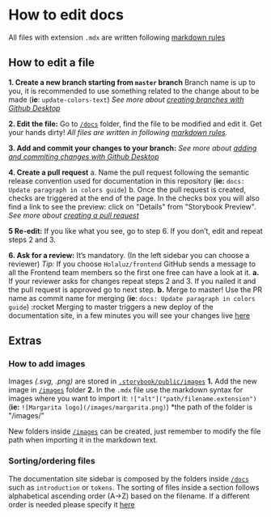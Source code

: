 # How to edit docs

All files with extension `.mdx` are written following [markdown rules](https://guides.github.com/features/mastering-markdown/) 

## How to edit a file

**1. Create a new branch starting from `master` branch**
Branch name is up to you, it is recommended to use something related to the change about to be made
(**ie**: `update-colors-text`) 
_See more about [creating branches with Github Desktop](https://docs.github.com/en/desktop/contributing-and-collaborating-using-github-desktop/managing-branches#creating-a-branch)_

**2. Edit the file:**
Go to [`/docs`](https://github.com/holaluz/margarita/tree/master/docs) folder, find the file to be modified and edit it. Get your hands dirty! 
_All files are written in following [markdown rules](https://guides.github.com/features/mastering-markdown/)._

**3. Add and commit your changes to your branch:**
_See more about [adding and commiting changes with Github Desktop](https://docs.github.com/en/desktop/contributing-and-collaborating-using-github-desktop/committing-and-reviewing-changes-to-your-project#2-selecting-changes-to-include-in-a-commit)_

**4. Create a pull request**
    a. Name the pull request following the semantic release convention used for documentation in this repository
    (**ie:** `docs: Update paragraph in colors guide`)
    b. Once the pull request is created, checks are triggered at the end of the page. In the checks box you will also find a link to see the preview: click on "Details" from "Storybook Preview".
    _See more about [creating a pull request](https://docs.github.com/en/desktop/contributing-and-collaborating-using-github-desktop/creating-an-issue-or-pull-request#creating-a-pull-request)_

**5 Re-edit:**
If you like what you see, go to step 6. If you don’t, edit and repeat steps 2 and 3.

**6. Ask for a review:**
It’s mandatory. (In the left sidebar you can choose a reviewer) 
*Tip:* If you choose `Holaluz/frontend` GitHub sends a message to all the Frontend team members so the first one free can have a look at it.
    **a.** If your reviewer asks for changes repeat steps 2 and 3. If you nailed it and the pull request is approved go to next step.
    **b.** Merge to master! 
    Use the PR name as commit name for merging (**ie**: `docs: Update paragraph in colors guide`) :rocket
    Merging to master triggers a new deploy of the documentation site, in a few minutes you will see your changes live [here](https://holaluz.github.io/margarita/)

## Extras
### How to add images
Images _(.svg, .png)_ are stored in [`.storybook/public/images`](https://github.com/holaluz/margarita/tree/master/.storybook/public/images)
**1.** Add the new image in [`/images`](https://github.com/holaluz/margarita/tree/master/.storybook/public/images) folder
**2.** In the `.mdx` file use the markdown syntax for images where you want to import it: `!["alt"]("path/filename.extension")`
(**ie:** `![Margarita logo](/images/margarita.png)`)
*the path of the folder is "/images/"

New folders inside [`/images`](https://github.com/holaluz/margarita/tree/master/.storybook/public/images) can be created, just remember to modify the file path when importing it in the markdown text.

### Sorting/ordering files
The documentation site sidebar is composed by the folders inside [`/docs`](https://github.com/holaluz/margarita/tree/master/docs) such as `introduction` or `tokens`.
The sorting of files inside a section follows alphabetical ascending order (A->Z) based on the filename. 
If a different order is needed please specify it [here](https://github.com/holaluz/margarita/blob/master/.storybook/preview.js#L14)